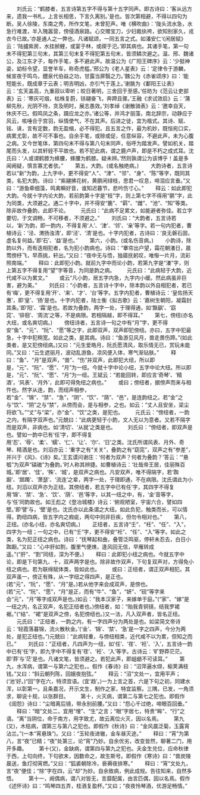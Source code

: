 <!-- { "loadSidebar": true } -->
　　刘氏云：“鹤膝者，五言诗第五字不得与第十五字同声。即古诗曰：‘客从远方来，遗我一书札，上言长相思，下言久离别。’是也。皆次第相避，不得以四句为断。吴人徐陵，东南之秀，所作文笔，未曾犯声。唯《横吹曲》：‘陇头流水急，水急行难渡，半入隗嚣营，傍侵酒泉路。心交赠宝刀，少妇裁纨袴，欲知别家久，戎衣今已故。’亦是通人之一弊也。凡诸赋颂，一同五言之式。如潘安仁‘《闲居赋》云：‘陆攎紫房，水挂赪鲤，或宴于林，或禊于汜。’即其病也。其诸手笔，第一句末不得犯第三句末，其第三句末复不得犯第五句末，皆须鳞次避之。温、邢、魏诸公，及江东才子，每作手笔，多不避此声。故温公为《广阳王碑序》云：‘少挺神姿，幼标令望，显誉羊车，称奇虎槛。’邢公为《老人星表》云：‘定律令于游麟，候宣夜于鸣鸟，醴泉代伯益之功，甘露当屏翳之力。’魏公为《赤雀颂序》曰：‘能短能长，既成章于云表；明吉明凶，亦引气于莲上。’谢朓为《鄱阳王让表》云：‘玄天盖高，九重寂以卑听；皎日著明，三舍回于至感。’任昉为《范云让吏部表》云：‘寒灰可烟，枯株复蔚，铩翮奋飞，奔蹄且骤。’王融《求试效启》云：‘蒲柳先秋，光阴不待，贪及明时，展志愚效。’刘孝绰《谢散骑表》云：‘邀幸自天，休庆不已。假鸣凤之条，蹑应龙之亦。’诸公等，并鸿才丽藻，南北辞宗，动静应于风云，咳唾合于宫羽，纵情使气，不在其声。后进之徒，宜为楷式。其诗、赋、铭、诔，言有定数，韵无盈缩，必不得犯。且五言之作，最为机妙，既恒宛口实，病累尤彰，故不可不事也。自余手笔，或赊或促，任意纵容，不避此声，未为心腹之病。又今世笔体，第四句末不得与第八句末同声，俗呼为踏发声。譬如机关，踏尾而头发，以其轩轾不平故也。若不犯此病，谓之鹿卢声，即是不朽之成式耳。沈氏曰：‘人或谓鹤膝为蜂腰，蜂腰为鹤膝。疑未辨。’然则孰谓公为该博乎！盖是多闻阙疑，慎言寡尤者欤。”
　　第五，大韵。(或名触绝病。)
　　大韵诗者，五言诗若以“新”为韵，上九字中，更不得安“人”、“津”、“邻”、“身”、“陈”等字，既同其类，名犯大韵。诗曰：“紫翮拂花树，黄鹂闲绿枝，思君一叹息，啼泪应言垂。”又曰：“游鱼牵细藻，鸣禽瞬好音，谁知迟暮节，悲吟伤寸心。”
　　释云：如此即犯大韵。今就十字内论大韵，若前韵第十字是“枝”字，则上第七字不得用“鹂”字，此为同类，大须避之。通二十字中，并不得安“簏”、“羁”、“雌”、“池”、“知”等类。除非故作叠韵，此即不论。
　　元氏曰：“此病不足累文，如能避者弥佳。若立字要切，于文调畅，不可移者，不须避之。”
　　刘氏曰：“大韵者，五言诗若以，‘新’为韵，即一韵内，不得复用‘人’、‘津’、‘邻’、‘亲’等字。若一句内犯者，曹植诗云：‘泾、渭扬浊清’，即‘泾’、‘清’是也。十字内犯者，古诗曰：‘良无磐石固，虚名复何益。’即‘石’、‘益’是也。”
　　第六，小韵。(或名伤音病。)
　　小韵诗，除韵以外，而有迭相犯者，名为犯小韵病也。诗曰：“搴帘出户望，霜花朝瀁日，晨莺傍杼飞，早燕挑，轩出。”又曰：“夜中无与悟，独寤抚躬叹，唯惭一片月，流彩照南端。”
　　释曰：此即犯小韵。就前九字中而论小韵，若第九字是“瀁”字，则上第五字不得复用“望”字等音，为同是韵之病。
　　元氏曰：“此病轻于大韵，近代咸不以为累文。”
　　或云“凡小韵，居五字内急，九字内小缓。然此病虽非巨害，避为美。”
　　刘氏曰：“小韵者，五言诗十字中，除本韵以外自相犯者，若已有‘梅’，更不得复用‘开’、‘来’、‘才’、‘台’等字。五字内犯者，曹植诗云：‘皇佐扬天惠’，即‘皇’、‘扬’是也。十字内犯者，陆士衡《拟古歌》云：‘嘉树生朝阳，凝霜封其条。’即‘阳’、‘霜’是也。若故为叠韵，两字一处，于理得通，如‘飘飖’、‘窈窕’、‘徘徊’、‘周流’之等，不是病限。若相隔越，即不得耳。”
　　第七，傍纽(亦名大纽，或名爽切病。)
　　傍纽诗者，五言诗一句之中有“月”字，更不得安“鱼”、“元”、“阮”、“愿”等之字，此即双声，双声即犯傍纽。亦曰，五字中犯最急，十字中犯稍宽。如此之类，是其病。诗曰：“鱼游见风月，兽走畏伤蹄。”(如此类者，是又犯傍纽病。)又曰：“元生爱皓月，阮氏愿清风，取乐情无已，赏玩未能同。”又曰：“云生遮丽月，波动乱游鱼，凉风便入体，寒气渐钻肤。”
　　释曰：“鱼”、“月”是双声，“兽”、“伤”并双声，此即犯大纽，所以即是，“元”、“阮”、“愿”、“月”为一纽。今就十字中论小纽，五字中论大纽。所以即是，“元”、“阮”、“愿”、“月”为一纽。王斌云：“若能回转，即应言‘奇琴’、‘精酒’，‘风表’、‘月外’，此即可得免纽之病也。”
　　或曰；傍纽者，据傍声而来与相忤也。然字从连，韵，而纽声相参，若“金”、“锦”、“禁”、“急”，“阴”、“饮”、“荫”、“邑”，是连韵纽之。若“金”之与“饮”、“阴”之与“禁”，从傍而会，是与相参，之也。如云：“丈人且安坐，梁尘将欲飞。”“丈”与“梁”，亦“金”、“饮”之类，是犯也。
　　元氏云：“傍纽者，一韵之内，有隔字双声也。”元兢曰：“此病更轻于小韵，文人无以为意者。又若不隔字而是双声，非病也。如‘清切’、‘从就’之类是也。
　　刘氏曰：“傍纽者，即双声是也。譬如一韵中已有‘任’字，即不得复用‘忍’、‘辱’、‘柔’、‘蠕’、‘仁’、‘让’、‘尔’、‘日’之类。沈氏所谓风表、月外、奇琴、精酒是也。刘滔亦云：‘重字之有“关关”，叠韵之有“窈窕”，双声之有“参差”，并兴于《风》、《诗》矣。’王玄谟问谢庄：‘何者为双声？何者为叠韵？’答云：‘“悬瓠”为双声“碻磝”为叠韵。’时人称其辨捷。如曹植诗云：‘壮哉帝王居，佳丽殊百城。’即‘居’、‘佳’，‘殊’、‘城’，是双声之病也。凡安双声，唯不得隔字，若‘踟蹰’、‘踯躅’、‘萧瑟’、‘流连’之辈，两字一处，于理即通，不在病限。沈氏谓此为小纽。刘滔以双声亦为正纽。其傍纽者，若五字中已有任’字，其四字不得复用‘锦’、‘禁’、‘急’、‘饮’、‘荫’、‘邑’等字，以其一纽之中，有，‘金’音等字，与‘任’同韵故也。如王彪之《登冶城楼》诗云：‘俯观陋室，宇宙六合，譬如四壁。’即‘譬’与，‘壁’是也。沈氏亦以此条谓之大纽。如此负犯，触类而长，可以情得。韵纽四病，皆五字内之瘕疵，两句中则非巨疾，但勿令相对也。”
　　第八，正纽。(亦名小纽，亦名爽切病。)
　　正纽者，五言诗“壬”、“衽”、“任”、“入”，四字为一纽；一句之中，已有“壬”字，更不得安“衽”、“任”、“入”等字。如此之类，名为犯正纽之病也。诗曰：“抚琴起和曲，叠管泛鸣驱，停轩未忍去，白日小踟蹰。”又曰：“心中肝如割，腹里气便燋，逢风回无信，早雁转成遥。”(“肝”、“割”同纽，深为不便。)
　　释曰：此即犯小纽之病也。今就五字中论，即是下句第九、十，双声两字是也。除非故作双声，下句复双声对，方得免小纽之病也。若为联绵赋体类，皆如此也。
　　或曰：正纽者，谓正双声相犯。其双声虽一，傍正有殊，从一字纽之得四声，是正也。(若“元”，“阮”，“愿”、“月”是。)若从他字来会成双声，是傍也。(若“元”、“阮”、“愿”，“月”是正，而有“牛”、“鱼”，“妍”、“砚”等字来会“元”，“月”等字成双声是也。)如云：“我本汉家子，来嫁单于庭。”(“家”、“嫁”是一纽之内，名正双声，名犯正纽者也。)傍纽者，如：“贻我青铜镜，结我罗裙裾。”(“结”、“裙”是双声之傍，名犯傍纽也。)又一法，凡入双声者，皆名正纽。
　　元氏曰：“正纽者，一韵之内，有一字四声分为两处是也。如梁简文帝诗云：‘轻霞落暮锦，流火散秋金。’(‘金’、‘锦’、‘禁’、‘急’是一字之四声，今分为两处，是犯正纽也。”)元兢曰：“此病轻重，与傍纽相类，近代咸不以为累，但知之而已。”
　　刘氏曰：“正纽者，凡四声为一纽，如‘任’、‘荏’、‘衽’、‘入’，五言诗一韵中已有‘任’字，即九字中不得复有‘荏’、‘衽’、‘入’等字。古诗云：‘旷野莽茫茫。即‘莽’与‘茫’是也。凡诸文笔，皆须避之。若犯此声，即龃龉不可读耳。”
　　第九，水浑病，谓第一与第六之犯也，。假作《春诗》曰：“沼萍遍水缬，榆荚满枝钱。”又曰：“斜云朝列陈，回娥夜抱弦。”
　　释云：“沼”文处一，宜用平声；(‘池’好。)“回”字在六，特须宫语。(宜‘趋’。)一为上言之首，六是下句之初，同建水浑，以彰第一。且条嘉况，开示文生，制作之家，特宜监察。三隅，已发，一角须求，聊说十规，以张群目。
　　第十，火灭病，谓第二与第七之犯也。即假作《闺怨》诗曰：“尘暗离后镜，带永别前腰。”又曰：“怨心千过绝，啼眼百回垂。”
　　释曰：“暗”文处二，宜用“埋”、“生”之言；“眼”字居七，特贵“眸”、“行”之语。“离”当阴位，命于南方，用字致尤，故云离位火灭，因以名焉。
　　第九(又)，木枯病，谓第三与第八之犯也。即假作《秋诗》曰：“金风晨泛菊，玉露宵沾兰。”(一本“宵悬珠”)。又曰：“玉轮夜进辙，金车昼灭途。”
　　释曰：“宵”为第八，言“夜”已精；“夜”处第三，论“宵”乃妙。自余优劣，改变皆然，聊著二门，用开多趣。
　　第十(又)，金缺病，谓第四与第九之犯也。夫金生兑位，应命秋律于西，上句向终，下句欲末，因数命之，故生斯号。即假作《寒诗》曰：“兽炭陵晨送，鱼灯彻宵燃。”又曰：“狐裘朝除冷，亵褥夜排寒。”
　　释曰：“宵”文处九，言“夜”便佳；“除”字在四，云“却”为妙。自余致病，例此成规。告往知来，自然多悟。
　　第十一，阙偶病，谓八对皆无，言靡配属，由言匹偶，因以名焉。假作《述怀诗》曰：“鸣琴四五弄，桂酒复盈杯。”又曰；“夜夜怜琴酒，优游足畅情。”

